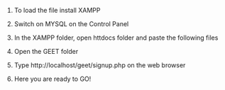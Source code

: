 
1. To load the file install XAMPP
2. Switch on MYSQL on the Control Panel
3. In the XAMPP folder, open httdocs folder and paste the following files

4. Open the GEET folder
5. Type http://localhost/geet/signup.php on the web browser 
6. Here you are ready to GO!
